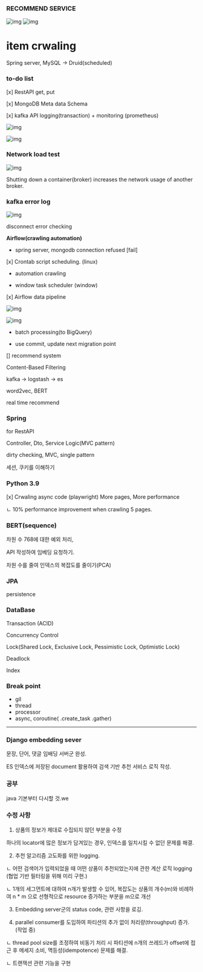 ### RECOMMEND SERVICE

![img](./img/sketch1.png)
![img](./img/sketch2.png)


# item crwaling

Spring server, MySQL -> Druid(scheduled)

### __to-do list__

[x] RestAPI get, put

[x] MongoDB Meta data Schema

[x] kafka API logging(transaction) + monitoring (prometheus)

![img](./img/1.png)

![img](./img/2.png)

### Network load test

![img](./img/3.png)

Shutting down a container(broker) increases the network usage of another broker.

### kafka error log

![img](./img/4.png)

disconnect error checking

__Airflow(crawling automation)__ 

- spring server, mongodb connection refused [fail]

[x] Crontab script scheduling. (linux)

- automation crawling

- window task scheduler (window)

[x] Airflow data pipeline

![img](./img/5.png)

![img](./img/6.png)

- batch processing(to BigQuery)

- use commit, update next migration point

[] recommend system

Content-Based Filtering

kafka -> logstash -> es

word2vec, BERT

real time recommend

### Spring

for RestAPI

Controller, Dto, Service Logic(MVC pattern)

dirty checking, MVC, single pattern

세션, 쿠키를 이해하기

### Python 3.9

[x] Crwaling async code (playwright) More pages, More performance

ㄴ  10% performance improvement when crawling 5 pages.

### BERT(sequence)

차원 수 768에 대한 예외 처리, 

API 작성하여 임베딩 요청하기.

차원 수를 줄여 인덱스의 복잡도를 줄이기(PCA)

### JPA 

persistence

### DataBase

Transaction (ACID)

Concurrency Control

Lock(Shared Lock, Exclusive Lock, Pessimistic Lock, Optimistic Lock)

Deadlock

Index

### Break point
- gil 
- thread
- processor
- async, coroutine( .create_task .gather)

--------------------------------------------------------------

### Django embedding sever 

문장, 단어, 댓글 임배딩 서버군 완성. 

ES 인덱스에 저장된 document 활용하여 검색 기반 추천 서비스 로직 작성.

### 공부 

java 기본부터 다시할 것.we


### 수정 사항

1. 상품의 정보가 제대로 수집되지 않던 부분을 수정 

하나의 locator에 많은 정보가 담겨있는 경우, 인덱스를 일치시킬 수 없던 문제를 해결.

2. 추천 알고리즘 고도화를 위한 logging.

ㄴ 어떤 검색어가 입력되었을 때 어떤 상품이 추천되었는지에 관한 계산 로직 logging (협업 기반 필터링을 위해 미리 구현.)

ㄴ 1개의 세그먼트에 대하여 n개가 발생할 수 있어, 복잡도는 상품의 개수(m)와 비례하여 n * m 으로 선형적으로 resource 증가하는 부분을 m으로 개선

3. Embedding server군의 status code, 관련 사항을 로깅.

4. parallel consumer를 도입하여 파티션의 추가 없이 처리량(throughput) 증가. (작업 중)

ㄴ thread pool size를 조정하여 비동기 처리 시 파티션에 n개의 쓰레드가 offset에 접근 후 메세지 소비, 멱등성(idempotence) 문제를 해결.

ㄴ 트랜잭션 관련 기능을 구현

